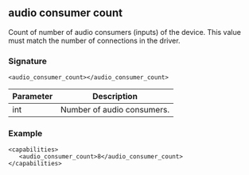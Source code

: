 ## audio consumer count

Count of number of audio consumers (inputs) of the device. This value must match the number of connections in the driver.


### Signature

`<audio_consumer_count></audio_consumer_count>`


| Parameter | Description |
| --- | --- |
| int | Number of audio consumers. |

### Example

```
<capabilities>
   <audio_consumer_count>8</audio_consumer_count>
</capabilities>
```
